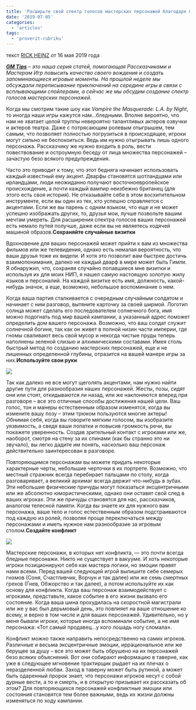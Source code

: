 ```yaml
---
title: 'Расширьте свой спектр голосов мастерских персонажей благодаря GM tips'
date: '2019-07-05'
categories:
  - 'articles'
tags:
  - 'proverit-rubriku'
---
```


текст [RICK HEINZ](https://vk.com/away.php?to=https%3A%2F%2Fgeekandsundry.com%2Fauthor%2Frickheinz%2F&cc_key=) от 16 мая 2019 года

**_[GM Tips](https://vk.com/away.php?to=http%3A%2F%2Fgeekandsundry.com%2Fshows%2FGM-Tips&cc_key=)_** *– это наша серия статей, помогающая Рассказчиками и Мастерам Игр повысить качество своего вождения и создать запоминающиеся игровые моменты. На прошлой неделе мы обсуждали переписывание приключений на середине игры в связи с всплывающими спойлерами, а сейчас же мы обсудим создание спектр голосов мастерских персонажей.*

Когда мы смотрим такие шоу как *Vampire the Masquerade: L.A. by Night*, то иногда наши игры кажутся нам…бледными. Вполне вероятно, что нам не хватает целой труппы невероятно талантливых актеров озвучки и актеров театра. Даже с потрясающим ролевым отыгрышем, тем самым, что позволяет полностью погрузиться в происходящее, игроки могут сильно не беспокоиться. Ведь им нужно отыгрывать лишь одного персонажа. Рассказчику же нужно входить в роль, вести повествование и остроумную беседу от лица множества персонажей – зачастую безо всякого предупреждения.

Часто это приводит к тому, что этот бедняга начинает использовать каждый известный ему акцент. Дварфы становятся шотландцами или ирландцами, люди неожиданно получают восточноевропейское происхождение, а почти каждый вампир неизбежно британец (для этого есть своя история). Не отказывайте себе в этом восхитительном инструменте, если вы один из тех, кто успешно справляется с акцентами. Если же вы парень с одним языком, что еще и не может успешно изображать других, то, друзья мои, лучше позвольте вашим мечтам умереть. Для расширения спектра голосов ваших персонажей есть немало путей получше, даже если вы не являетесь ходячей машиной образов.**Сохраняйте случайные визитки**

Вдохновение для ваших персонажей может прийти к вам из множества фильмов или же телевидения, однако есть немалая вероятность, что ваши друзья тоже их видели. И хотя это позволит вам быстрее достичь взаимопонимания, далеко не каждый дварф в мире может быть Гимли. Я обнаружил, что, сохраняя случайно попавшиеся мне визитки и используя их для моих НИП, я нашел самую настоящую золотую жилу языков и персоналий. На каждой визитке есть имя, должность, какой-нибудь значок, а еще, возможно, небольшое воспоминание о нем.

Когда ваша партия сталкивается с очередным случайным солдатом и начинает с ним разговор, вытяните карточку за своей ширмой. Логотип солнца может сделать его последователем солнечного бога, имя можно подогнать под мир вашей кампании, а указанный адрес поможет определить дом вашего персонажа. Возможно, что ваш солдат служит солнечной богине, так как он живет в полной низин части империи, где гномы сваливают весь свой мусор и некогда чистые пруды теперь наполнены зеленой слизью и алхимическими составами. Имея столь быстрый метод по созданию мастерских персонажей, еще и не лишенных определенной глубины, отразится на вашей манере игры за них.**Используйте свои руки**

![](https://pp.userapi.com/c849428/v849428292/1d05c3/n1yhgu9k7zw.jpg)

Так как далеко не все могут щеголять акцентами, нам нужно найти другие пути для разнообразия наших персонажей. Жесты, позы, сидят они или стоят, откидываются ли назад, или же наклоняются вперед при разговоре – все это отличные способы достижения нашей цели. Ваш голос, тон и манеры естественным образом изменятся, когда вы измените вашу позу – этим трюком пользуются многие актеры! Обнимая себя, когда вы говорите мягким голосом, вы изобразите уязвимость, а сведя ваши лопатки и повысив громкость речи, вы покажете уверенность. Создав зрительный контакт с игроками или же, наоборот, смотря на стену за их спинами (как бы странно это ни звучало), вы легко дадите им понять, насколько ваш персонаж действительно заинтересован в разговоре.

Повторяющимся персонажам вы можете придать некоторые характерные черты, небольшие черточки в их портрете. Возможно, что местный стражник всегда перебирает пальцами по столу, когда разговаривает, а великий архимаг всегда держит что-нибудь в зубах. Эти небольшие физические причуды могут показаться эксцентричными или же абсолютно юмористическими, однако они оставят свой след в ваших игроках. Эти же причуды становятся для нас, рассказчиков, аналогом телесной памяти. Когда вы знаете их для нужного вам персонажа, ваше тело и голос естественным образом подстраиваются под каждую из ролей, позволяя проще переключаться между персонажами и иметь нужное нам разнообразие за игровым столом.**Создайте конфликт**

![](https://pp.userapi.com/c849428/v849428292/1d05ca/Flxin0MIXiE.jpg)

Мастерские персонажи, в которых нет конфликта, — это почти всегда бледные персонажи. Никто не существует в вакууме. И хоть некоторые игроки позиционируют себя как мастера логики, но эмоции правят нами всеми. Перед вашей следующей игрой выпишите себе семерых гномов (Соня, Счастливчик, Ворчун и так далее) или же семь смертных грехов (Гнев, Обжорство и так далее), а потом используйте их как основу для конфликта. Когда ваш персонаж взаимодействует с игроками, представьте, какое событие в его жизни вызвало его состояние. Когда ваша шина прохудилась на скоростной магистрали или же у вас был дерьмовый день, это повлияет на ваше отношение ко всему, и верно в том числе и для ваших персонажей. Удивительно, но у меня бывали игроки, которые иногда вспоминали событие, а не имя персонажа: «Тот самый продавец…у кого лошадь ногу сломала».

Конфликт можно также направить непосредственно на самих игроков. Различные и весьма эксцентричные эмоции, иррациональное или же берущее за душу – все это может быть обрушено на их персонажей безо всяких объяснений. Вот они собирают информацию в таверне, как уже в следующее мгновение трактирщик рыдает на их плечах о неразделенной любви. Заход в таверну может быть рутиной, а может быть одаренный пророк знает, что персонажи игроков несут с собой дурные вести, а то и смерть, и в открытую призывает их рассказать об этом? Для повторяющихся персонажей конфликтные эмоции или состояния становятся тем более важными, ведь их жизни должны изменяться по ходу кампании.

#
